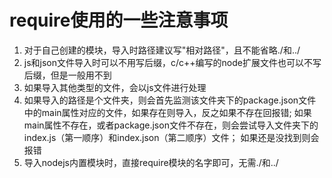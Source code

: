 # require使用的一些注意事项
1. 对于自己创建的模块，导入时路径建议写"相对路径"，且不能省略./和../
2. js和json文件导入时可以不用写后缀，c/c++编写的node扩展文件也可以不写后缀，但是一般用不到
3. 如果导入其他类型的文件，会以js文件进行处理
4. 如果导入的路径是个文件夹，则会首先监测该文件夹下的package.json文件中的main属性对应的文件，如果存在则导入，反之如果不存在回报错;
    如果main属性不存在，或者package.json文件不存在，则会尝试导入文件夹下的index.js（第一顺序）和index.json（第二顺序）文件；
    如果还是没找到则会报错
5. 导入nodejs内置模块时，直接require模块的名字即可，无需./和../